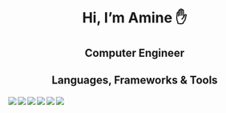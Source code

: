 # <div align="center"><p>Hi, I’m Amine :hand:</p> </div>
## <div align="center"><p>Computer Engineer </p></div>  
## <div align="center"><p>Languages, Frameworks & Tools</p> </div>  
<img align="left" src="https://img.shields.io/badge/Python-FFD43B?style=for-the-badge&logo=python&logoColor=darkgreen"/>
<img align="left"  src="https://img.shields.io/badge/C%2B%2B-00599C?style=for-the-badge&logo=c%2B%2B&logoColor=white"/>
<img align="left"  src="https://img.shields.io/badge/TensorFlow-FF6F00?style=for-the-badge&logo=TensorFlow&logoColor=white"/>
<img align="left"  src="https://img.shields.io/badge/Keras-D00000?style=for-the-badge&logo=Keras&logoColor=white"/>
<img align="left"  src="https://img.shields.io/badge/OpenCV-27338e?style=for-the-badge&logo=OpenCV&logoColor=white"/>
<img align="left"  src="https://img.shields.io/badge/Kotlin-008000?style=for-the-badge&logo=Kotlin&logoColor=white"/>


